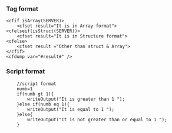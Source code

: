 ### Tag format

```lucee+trycf
<cfif isArray(SERVER)>
	<cfset result="It is in Array format">
<cfelseif(isStruct(SERVER))>
	<cfset result="It is in Structure format">
<cfelse>
	<cfset result ="Other than struct & Array">
</cfif>
<cfdump var="#result#" />
```

### Script format

```luceescript+trycf
	//script format
	numb=1
	if(numb gt 1){
		writeOutput("It is greater than 1 ");
	}else if(numb eq 1){
		writeOutput("It is equal to 1 ");
	}else{
		writeOutput("It is not greater than or equal to 1 ");
	}
```